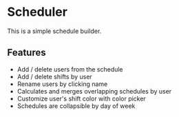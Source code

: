 # Scheduler
This is a simple schedule builder.

## Features
- Add / delete users from the schedule
- Add / delete shifts by user
- Rename users by clicking name
- Calculates and merges overlapping schedules by user
- Customize user's shift color with color picker
- Schedules are collapsible by day of week
